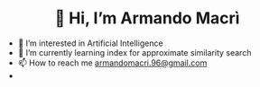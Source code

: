 <h1 align="center">
  👋 Hi, I’m Armando Macrì
</h1>

- 👀 I’m interested in Artificial Intelligence
- 🌱 I’m currently learning index for approximate similarity search
- 📫 How to reach me armandomacri.96@gmail.com
- 
<!---
armandomacri/armandomacri is a ✨ special ✨ repository because its `README.md` (this file) appears on your GitHub profile.
You can click the Preview link to take a look at your changes.
--->
